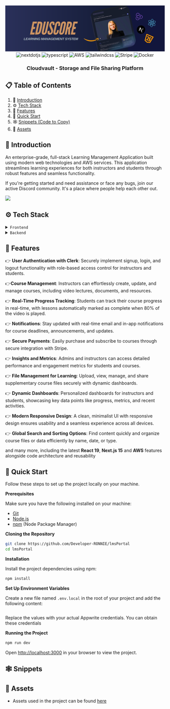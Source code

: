 <div align="center">
  <br />
    <a href="" target="_blank">
      <img src="https://github.com/Developer-RONNIE/lmsPortal/blob/main/lms%20.png" alt="Project Banner">
    </a>
  <br />

  <div>
     <img src="https://img.shields.io/badge/-Next_JS-black?style=for-the-badge&logoColor=white&logo=nextdotjs&color=000000" alt="nextdotjs" />
    <img src="https://img.shields.io/badge/-TypeScript-black?style=for-the-badge&logoColor=white&logo=typescript&color=3178C6" alt="typescript" />
    <img src="https://img.shields.io/badge/-AWS-black?style=for-the-badge&logo=amazon&logoColor=FF9900&color=232F3E" alt="AWS" />
    <img src="https://img.shields.io/badge/-Tailwind_CSS-black?style=for-the-badge&logoColor=white&logo=tailwindcss&color=06B6D4" alt="tailwindcss" />
    <img src="https://img.shields.io/badge/-Stripe-white?style=for-the-badge&logo=stripe&logoColor=008CDD&color=6264A7" alt="Stripe" />
    <img src="https://img.shields.io/badge/-Docker-black?style=for-the-badge&logo=docker&logoColor=2496ED&color=232F3E" alt="Docker" />




  </div>

<h3 align="center">Cloudvault - Storage and File Sharing Platform</h3>
</div>

## 📋 <a name="table">Table of Contents</a>

1. 🤖 [Introduction](#introduction)
2. ⚙️ [Tech Stack](#tech-stack)
3. 🔋 [Features](#features)
4. 🤸 [Quick Start](#quick-start)
5. 🕸️ [Snippets (Code to Copy)](#snippets)
6. 🔗 [Assets](#links)



## <a name="introduction">🤖 Introduction</a>

An enterprise-grade, full-stack Learning Management Application built using modern web technologies and AWS services. This application streamlines learning experiences for both instructors and students through robust features and seamless functionality.

If you're getting started and need assistance or face any bugs, join our active Discord community. It's a place where people help each other out.

<a href="https://discord.gg/P2ZdEgfzTZ" target="_blank"><img src="https://github.com/sujatagunale/EasyRead/assets/151519281/618f4872-1e10-42da-8213-1d69e486d02e" /></a>

## <a name="tech-stack">⚙️ Tech Stack</a>

<details>
  <summary><code>Frontend</code></summary>

  - ⭐ **[Hello-Pangea DnD](https://github.com/hello-pangea/dnd)** 🌟  
  - ⭐ **[Shadcn](https://ui.shadcn.com/docs)** 💎  
  - ⭐ **[Shadcn Sonner](https://ui.shadcn.com/docs/components/sonner)** 🛎  
  - ⭐ **[Shadcn React Hook Form](https://ui.shadcn.com/docs/components/react-hook-form)** 📋  
  - ⭐ **[React Hook Form](https://react-hook-form.com/get-started)** 🎯  
  - ⭐ **[Zod](https://zod.dev/?id=table-of-contents)** ✅  
  - ⭐ **[Redux Toolkit](https://redux-toolkit.js.org/)** 🚀  
  - ⭐ **[Redux Toolkit Query](https://redux-toolkit.js.org/rtk-query/overview)** 🔄  
  - ⭐ **[React Filepond](https://github.com/pqina/react-filepond)** 📂  
  - ⭐ **[React Player](https://github.com/cookpete/react-player)** 🎥  
  - ⭐ **[Stripe Documentation](https://docs.stripe.com/get-started)** 💳  
  - ⭐ **[Stripe GitHub](https://github.com/stripe/react-stripe-js)** 🛒  

</details>

<details>
  <summary><code>Backend</code></summary>

  - ⭐ **[Local DynamoDB](https://docs.aws.amazon.com/amazondynamodb/latest/developerguide/DynamoDBLocal.html)** 🗄  
  - ⭐ **[NoSQL Workbench](https://docs.aws.amazon.com/amazondynamodb/latest/developerguide/workbench.html)** 🛠  
  - ⭐ **[Postman](https://www.postman.com/downloads/)** 🌐  
  - ⭐ **[Dynamoose](https://dynamoosejs.com/guide/Dynamoose)** ⚡  
  - ⭐ **[AWS Free Tier](https://aws.amazon.com/free/)** 💸  
  - ⭐ **[AWS S3](https://aws.amazon.com/s3/)** 📦  
  - ⭐ **[AWS CloudFront](https://aws.amazon.com/cloudfront/)** 🌍  
  - ⭐ **[AWS ECR](https://aws.amazon.com/ecr/)** 🐳  
  - ⭐ **[Docker](https://www.docker.com/)** 🏗  

</details>



## <a name="features">🔋 Features</a>

👉 **User Authentication with Clerk**: Securely implement signup, login, and logout functionality with role-based access control for instructors and students.

👉**Course Management**: Instructors can effortlessly create, update, and manage courses, including video lectures, documents, and resources.

👉 **Real-Time Progress Tracking**: Students can track their course progress in real-time, with lessons automatically marked as complete when 80% of the video is played.

👉 **Notifications**: Stay updated with real-time email and in-app notifications for course deadlines, announcements, and updates.

👉 **Secure Payments**: Easily purchase and subscribe to courses through secure integration with Stripe.

👉 **Insights and Metrics**: Admins and instructors can access detailed performance and engagement metrics for students and courses.

👉 **File Management for Learning**: Upload, view, manage, and share supplementary course files securely with dynamic dashboards.

👉 **Dynamic Dashboards**: Personalized dashboards for instructors and students, showcasing key data points like progress, metrics, and recent activities.

👉 **Modern Responsive Design**: A clean, minimalist UI with responsive design ensures usability and a seamless experience across all devices.

👉 **Global Search and Sorting Options**: Find content quickly and organize course files or data efficiently by name, date, or type.

and many more, including the latest **React 19**, **Next.js 15** and **AWS** features alongside code architecture and
reusability

## <a name="quick-start">🤸 Quick Start</a>

Follow these steps to set up the project locally on your machine.

**Prerequisites**

Make sure you have the following installed on your machine:

- [Git](https://git-scm.com/)
- [Node.js](https://nodejs.org/en)
- [npm](https://www.npmjs.com/) (Node Package Manager)

**Cloning the Repository**

```bash
git clone https://github.com/Developer-RONNIE/lmsPortal
cd lmsPortal
```

**Installation**

Install the project dependencies using npm:

```bash
npm install
```

**Set Up Environment Variables**

Create a new file named `.env.local` in the root of your project and add the following content:

```env

```

Replace the values with your actual Appwrite credentials. You can obtain these credentials

**Running the Project**

```bash
npm run dev
```

Open [http://localhost:3000](http://localhost:3000) in your browser to view the project.

## <a name="snippets">🕸️ Snippets</a>




## <a name="links">🔗 Assets</a>

- Assets used in the project can be found [here]()




#
